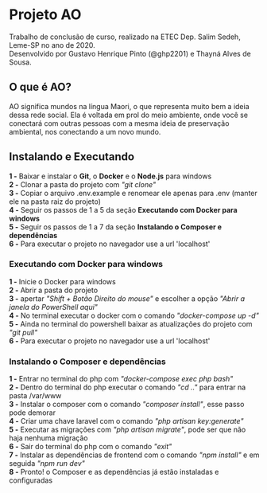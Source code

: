 # Projeto AO

Trabalho de conclusão de curso, realizado na ETEC Dep. Salim Sedeh, Leme-SP no ano de 2020. <br/>
Desenvolvido por Gustavo Henrique Pinto (@ghp2201) e Thayná Alves de Sousa. <br/>

## O que é AO?

AO significa mundos na língua Maori, o que representa muito bem a ideia dessa rede social. Ela é voltada em prol do meio ambiente, onde você se conectará com outras pessoas com a mesma ideia de preservação ambiental, nos conectando a um novo mundo. <br/>

## Instalando e Executando

**1 -** Baixar e instalar o **Git**, o **Docker** e o **Node.js** para windows <br/>
**2 -** Clonar a pasta do projeto com _"git clone"_ <br/>
**3 -** Copiar o arquivo .env.example e renomear ele apenas para .env (manter ele na pasta raiz do projeto) <br/>
**4 -** Seguir os passos de 1 a 5 da seção **Executando com Docker para windows** <br/>
**5 -** Seguir os passos de 1 a 7 da seção **Instalando o Composer e dependências** <br/>
**6 -** Para executar o projeto no navegador use a url 'localhost' <br/>

### Executando com Docker para windows

**1 -** Inicie o Docker para windows <br/>
**2 -** Abrir a pasta do projeto <br/>
**3 -** apertar _"Shift + Botão Direito do mouse"_ e escolher a opção _"Abrir a janela do PowerShell aqui"_ <br/>
**4 -** No terminal executar o docker com o comando _"docker-compose up -d"_ <br/>
**5 -** Ainda no terminal do powershell baixar as atualizações do projeto com _"git pull"_ <br/>
**6 -** Para executar o projeto no navegador use a url 'localhost' <br/>

### Instalando o Composer e dependências

**1 -** Entrar no terminal do php com _"docker-compose exec php bash"_ <br/>
**2 -** Dentro do terminal do php executar o comando _"cd .."_ para entrar na pasta /var/www <br/>
**3 -** Instalar o composer com o comando _"composer install"_, esse passo pode demorar <br/>
**4 -** Criar uma chave laravel com o comando _"php artisan key:generate"_ <br/>
**5 -** Executar as migrações com _"php artisan migrate"_, pode ser que não haja nenhuma migração <br/>
**6 -** Sair do terminal do php com o comando _"exit"_ <br/>
**7 -** Instalar as dependências de frontend com o comando _"npm install"_ e em seguida _"npm run dev"_ <br/>
**8 -** Pronto! o Composer e as dependências já estão instaladas e configuradas <br/>
